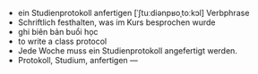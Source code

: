 - ein Studienprotokoll anfertigen	[ˈʃtuːdiənpʁoˌtoːkɔl]	Verbphrase
- Schriftlich festhalten, was im Kurs besprochen wurde
- ghi biên bản buổi học
- to write a class protocol
- Jede Woche muss ein Studienprotokoll angefertigt werden.
- Protokoll, Studium, anfertigen	—